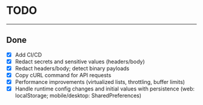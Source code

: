 # TODO

---

## Done
- [x] Add CI/CD
- [x] Redact secrets and sensitive values (headers/body)
- [x] Redact headers/body; detect binary payloads
- [x] Copy cURL command for API requests
- [x] Performance improvements (virtualized lists, throttling, buffer limits)
- [x] Handle runtime config changes and initial values with persistence (web: localStorage; mobile/desktop: SharedPreferences)